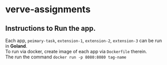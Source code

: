 # verve-assignments

## Instructions to Run the app.
Each app, `peimary-task`, `extension-1`, `extension-2`, `extension-3` can be run in **Goland**. <br>
To run via docker, create image of each app via `Dockerfile` therein. <br>
The run the command `docker run -p 8080:8080 tag-name`
